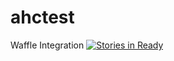 # ahctest


Waffle Integration
[![Stories in Ready](https://badge.waffle.io/pridmorej/ahctest.png?label=ready&title=Ready)](http://waffle.io/pridmorej/ahctest)
